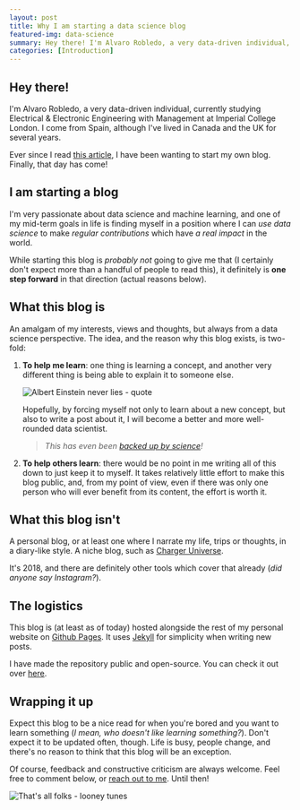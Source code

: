 ```yaml
---
layout: post
title: Why I am starting a data science blog
featured-img: data-science
summary: Hey there! I'm Alvaro Robledo, a very data-driven individual, currently studying Electrical & Electronic Engineering with Management at Imperial College London. I'm interested in data science and machine learning. Read more to find out!
categories: [Introduction]
---
```


## Hey there!

I'm Alvaro Robledo, a very data-driven individual, currently studying Electrical & Electronic Engineering with Management at Imperial College London. I come from Spain, although I've lived in Canada and the UK for several years.

Ever since I read [this article](https://medium.com/@racheltho/why-you-yes-you-should-blog-7d2544ac1045), I have been wanting to start my own blog. Finally, that day has come!

## I am starting a blog

I'm very passionate about data science and machine learning, and one of my mid-term goals in life is finding myself in a position where I can *use data science* to make *regular contributions* which have *a real impact* in the world.

While starting this blog is *probably not* going to give me that (I certainly don't expect more than a handful of people to read this), it definitely is **one step forward** in that direction (actual reasons below).

## What this blog is

An amalgam of my interests, views and thoughts, but always from a data science perspective. The idea, and the reason why this blog exists, is two-fold:

1. **To help me learn**: one thing is learning a concept, and another very different thing is being able to explain it to someone else.

	![Albert Einstein never lies - quote](https://alvarorobledo.com/assets/img/posts_contents/einstein-quote.jpg "Albert Einstain never lies")

	Hopefully, by forcing myself not only to learn about a new concept, but also to write a post about it, I will become a better and more well-rounded data scientist.

	> _This has even been [backed up by science](http://ideas.time.com/2011/11/30/the-protege-effect/)!_

2. **To help others learn**: there would be no point in me writing all of this down to just keep it to myself. It takes relatively little effort to make this blog public, and, from my point of view, even if there was only one person who will ever benefit from its content, the effort is worth it.

## What this blog isn't

A personal blog, or at least one where I narrate my life, trips or thoughts, in a diary-like style. A niche blog, such as [Charger Universe](https://chargeruniverse.com/).

It's 2018, and there are definitely other tools which cover that already (*did anyone say Instagram?*).

## The logistics

This blog is (at least as of today) hosted alongside the rest of my personal website on [Github Pages](https://pages.github.com/). It uses [Jekyll](https://jekyllrb.com/) for simplicity when writing new posts.

I have made the repository public and open-source. You can check it out over [here](https://github.com/alvarorobledo/alvarorobledo.com).

## Wrapping it up

Expect this blog to be a nice read for when you're bored and you want to learn something (*I mean, who doesn't like learning something?*). Don't expect it to be updated often, though. Life is busy, people change, and there's no reason to think that this blog will be an exception.

Of course, feedback and constructive criticism are always welcome. Feel free to comment below, or [reach out to me](https://alvarorobledo.com/contact "Contact Me"). Until then!

![That's all folks - looney tunes](https://alvarorobledo.com/assets/img/posts_contents/thats-all-folks.jpg "That's all folks!")
